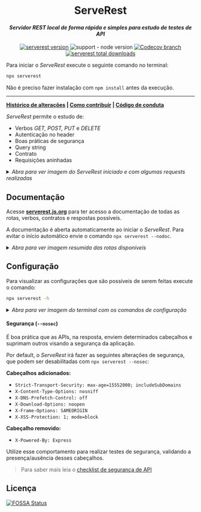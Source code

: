 
<h1 align="center">ServeRest</h1>

<i><h4 align="center">Servidor REST local de forma rápida e simples para estudo de testes de API</h5></i>

<p align="center">
<a href="https://npmjs.com/package/serverest"><img alt="serverest version" src="https://img.shields.io/npm/v/serverest?style=for-the-badge"></a>
<img alt="support - node version" src="https://img.shields.io/node/v/serverest?style=for-the-badge">
<a href="https://codecov.io/gh/PauloGoncalvesBH/ServeRest"><img alt="Codecov branch" src="https://img.shields.io/codecov/c/github/PauloGoncalvesBH/ServeRest/master?style=for-the-badge"></a>
<a href="https://npm-stat.com/charts.html?package=serverest"><img alt="serverest total downloads" src="https://img.shields.io/npm/dt/serverest?style=for-the-badge"></a>
</p>

Para iniciar o _ServeRest_ execute o seguinte comando no terminal:

```sh
npx serverest
```

Não é preciso fazer instalação com `npm install` antes da execução.

---

**[Histórico de alterações](/CHANGELOG.md) | [Como contribuir](/CONTRIBUTING.md) | [Código de conduta](/CODE_OF_CONDUCT.md)**

_ServeRest_ permite o estudo de:
- Verbos *GET, POST, PUT* e *DELETE*
- Autenticação no header
- Boas práticas de segurança
- Query string
- Contrato
- Requisições aninhadas

<details><summary><i>Abra para ver imagem do <i>ServeRest</i> iniciado e com algumas requests realizadas</i></summary>

<img alt="Print do ServeRest iniciado no terminal" src="https://user-images.githubusercontent.com/29241659/83936435-ff1ac200-a799-11ea-9b54-91fbd6b43cdc.png" height="250">

</details>

## Documentação

Acesse **[serverest.js.org](https://serverest.js.org)** para ter acesso a documentação de todas as rotas, verbos, contratos e respostas possíveis.

A documentação é aberta automaticamente ao iniciar o _ServeRest_. Para evitar o início automático envie o comando `npx serverest --nodoc`.

<details><summary><i>Abra para ver imagem resumida das rotas disponíveis</i></summary>

<img alt="Lista de rotas disponibilizdas pelo ServeRest" src="https://user-images.githubusercontent.com/29241659/83936398-ba8f2680-a799-11ea-8689-dea126b74874.png" height="700">

---

</details>

## Configuração

Para visualizar as configurações que são possíveis de serem feitas execute o comando:

```sh
npx serverest -h
```

<details><summary><i>Abra para ver imagem do terminal com os comandos de configuração</i></summary>

![Informação de opções e exemplos fornecidos no terminal](https://user-images.githubusercontent.com/29241659/84348644-d45eae00-ab8b-11ea-89a4-d8cda3b32b74.png)

---

</details>

#### Segurança (`--nosec`)

É boa prática que as APIs, na resposta, enviem determinados cabeçalhos e suprimam outros visando a segurança da aplicação.

Por default, o _ServeRest_ irá fazer as seguintes alterações de segurança, que podem ser desabilitadas com `npx serverest --nosec`:

**Cabeçalhos adicionados:**
- `Strict-Transport-Security: max-age=15552000; includeSubDomains`
- `X-Content-Type-Options: nosniff`
- `X-DNS-Prefetch-Control: off`
- `X-Download-Options: noopen`
- `X-Frame-Options: SAMEORIGIN`
- `X-XSS-Protection: 1; mode=block`

**Cabeçalho removido:**
- `X-Powered-By: Express`

Utilize esse comportamento para realizar testes de segurança, validando a presença/ausência desses cabeçalhos.

> Para saber mais leia o [checklist de segurança de API](https://github.com/shieldfy/API-Security-Checklist#api-security-checklist)

## Licença

[![FOSSA Status](https://app.fossa.io/api/projects/git%2Bgithub.com%2FPauloGoncalvesBH%2Fserverest.svg?type=large)](https://app.fossa.io/projects/git%2Bgithub.com%2FPauloGoncalvesBH%2Fserverest?ref=badge_large)
